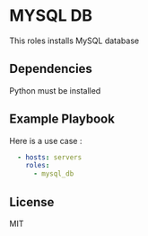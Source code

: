 MYSQL DB
=========

This roles installs MySQL database

Dependencies
------------

Python must be installed

Example Playbook
----------------

Here is a use case :

```yaml
  - hosts: servers
    roles:
      - mysql_db
```

License
-------

MIT
